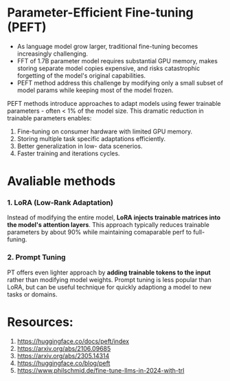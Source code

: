 # Parameter-Efficient Fine-tuning (PEFT)
* As language model grow larger, traditional fine-tuning becomes increasingly challenging.
* FFT of 1.7B parameter model requires substantial GPU memory, makes storing separate model copies expensive, and risks catastrophic forgetting of the model's original capabilities.
* PEFT method address this challenge by modifying only a small subset of model params while keeping most of the model frozen.

PEFT methods introduce approaches to adapt models using fewer trainable parameters - often < 1% of the model size. This dramatic reduction in trainable parameters enables:
1. Fine-tuning on consumer hardware with limited GPU memory.
2. Storing multiple task specific adaptations efficiently. 
3. Better generalization in low- data scenerios. 
4. Faster training and iterations cycles.

# Avaliable methods

### 1. LoRA (Low-Rank Adaptation)
Instead of modifying the entire model, **LoRA injects trainable matrices into the model's attention layers**. This approach typically reduces trainable parameters by about 90% while maintaining comaparable perf to full-funing. 



### 2. Prompt Tuning
PT offers even lighter approach by **adding trainable tokens to the input** rather than modifying model weights. Prompt tuning is less popular than LoRA, but can be useful technique for quickly adaptiong a model to new tasks or domains.

# Resources:
1. https://huggingface.co/docs/peft/index
2. https://arxiv.org/abs/2106.09685
3. https://arxiv.org/abs/2305.14314 
4. https://huggingface.co/blog/peft
5. https://www.philschmid.de/fine-tune-llms-in-2024-with-trl
